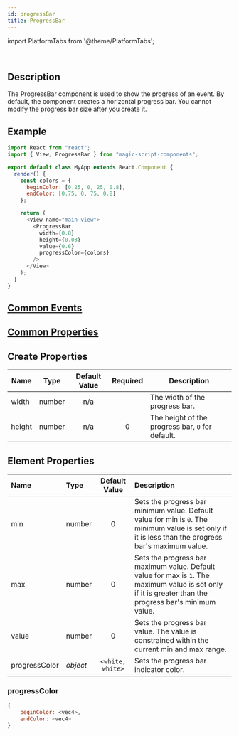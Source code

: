 ```yaml
---
id: progressBar
title: ProgressBar
---
```


import PlatformTabs from '@theme/PlatformTabs';

<PlatformTabs component='progressbar' />​

## Description

The ProgressBar component is used to show the progress of an event. By default, the component creates a horizontal progress bar. You cannot modify the progress bar size after you create it.

## Example

```javascript
import React from "react";
import { View, ProgressBar } from "magic-script-components";

export default class MyApp extends React.Component {
  render() {
    const colors = {
      beginColor: [0.25, 0, 25, 0.8],
      endColor: [0.75, 0, 75, 0.8]
    };

    return (
      <View name="main-view">
        <ProgressBar
          width={0.8}
          height={0.03}
          value={0.6}
          progressColor={colors}
        />
      </View>
    );
  }
}
```

## [Common Events](../events/CommonEvents.md)

## [Common Properties](../types/Properties.md)

## Create Properties

| Name   | Type   | Default Value | Required | Description                                      |
| ------ | ------ | :-----------: | :------: | ------------------------------------------------ |
| width  | number |      n/a      |          | The width of the progress bar.                   |
| height | number |      n/a      |    0     | The height of the progress bar, `0` for default. |

## Element Properties

| Name          | Type     |  Default Value   | Description                                                                                                                                              |
| :------------ | :------- | :--------------: | :------------------------------------------------------------------------------------------------------------------------------------------------------- |
| min           | number   |        0         | Sets the progress bar minimum value. Default value for min is `0`. The minimum value is set only if it is less than the progress bar's maximum value.    |
| max           | number   |        0         | Sets the progress bar maximum value. Default value for max is `1`. The maximum value is set only if it is greater than the progress bar's minimum value. |
| value         | number   |        0         | Sets the progress bar value. The value is constrained within the current min and max range.                                                              |
| progressColor | _object_ | `<white, white>` | Sets the progress bar indicator color.                                                                                                                   |

### progressColor

```javascript
{
    beginColor: <vec4>,
    endColor: <vec4>
}
```